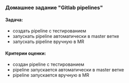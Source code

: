 ### Домашнее задание "Gitlab pipelines"
#### Задача:
- создать pipeline с тестированием
- запускать pipeline автоматически в master ветке
- запускать pipeline вручную в MR
#### Критерии оценки:
- создан pipeline с тестированием
- pipeline запускается автоматически в master ветке
- pipeline запускается вручную в MR
